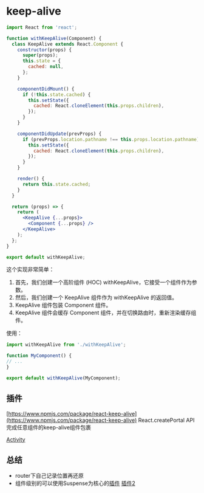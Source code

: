 # keep-alive

```jsx
import React from 'react';

function withKeepAlive(Component) {
  class KeepAlive extends React.Component {
    constructor(props) {
      super(props);
      this.state = {
        cached: null,
      };
    }

    componentDidMount() {
      if (!this.state.cached) {
        this.setState({
          cached: React.cloneElement(this.props.children),
        });
      }
    }

    componentDidUpdate(prevProps) {
      if (prevProps.location.pathname !== this.props.location.pathname) {
        this.setState({
          cached: React.cloneElement(this.props.children),
        });
      }
    }

    render() {
      return this.state.cached;
    }
  }

  return (props) => {
    return (
      <KeepAlive {...props}>
        <Component {...props} />
      </KeepAlive>
    );
  };
}

export default withKeepAlive;

```

这个实现非常简单：

1. 首先，我们创建一个高阶组件 (HOC) withKeepAlive，它接受一个组件作为参数。
2. 然后，我们创建一个 KeepAlive 组件作为 withKeepAlive 的返回值。
3. KeepAlive 组件包装 Component 组件。
4. KeepAlive 组件会缓存 Component 组件，并在切换路由时，重新渲染缓存组件。

使用：

```jsx
import withKeepAlive from './withKeepAlive';

function MyComponent() {
// ...
}

export default withKeepAlive(MyComponent);
```

## 插件

[https://www.npmjs.com/package/react-keep-alive](https://www.npmjs.com/package/react-keep-alive)
React.createPortal API 完成任意组件的keep-alive组件包裹

[Activity](https://juejin.cn/post/7312304122535149604)

## 总结

- router下自己记录位置再还原
- 组件级别的可以使用Suspense为核心的[插件](https://github.com/kylvia/Activity) [插件2](https://github.com/IVLIU/react-offscreen)

